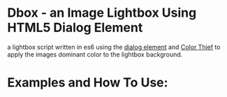 # Dbox - an Image Lightbox Using HTML5 Dialog Element  

a lightbox script written in es6 using the [dialog element](https://developer.mozilla.org/en-US/docs/Web/HTML/Element/dialog) and [Color Thief](http://lokeshdhakar.com/projects/color-thief/) to apply the images dominant color to the lightbox background.  

# Examples and How To Use:  